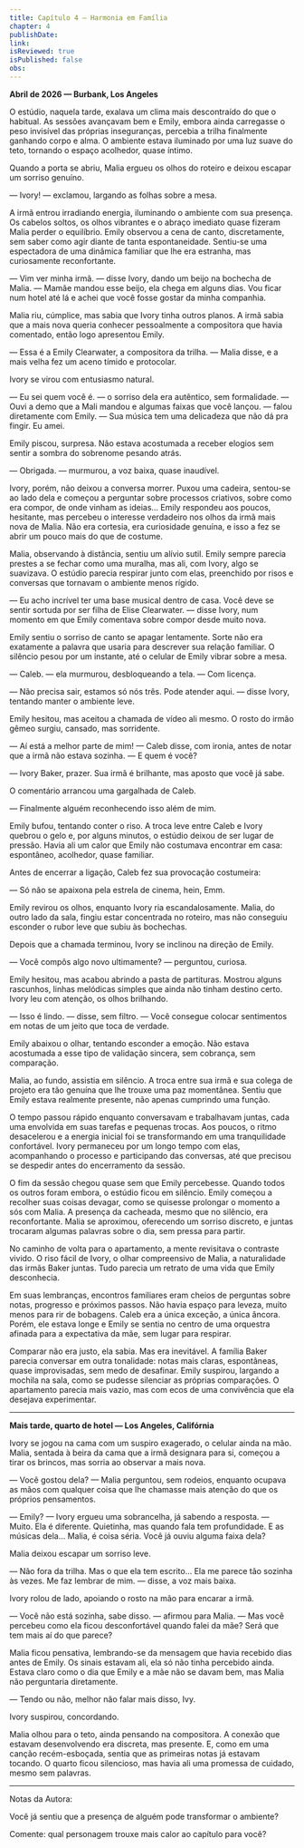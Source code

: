 ```yaml
---
title: Capítulo 4 – Harmonia em Família
chapter: 4
publishDate: 
link: 
isReviewed: true
isPublished: false
obs:
---
```


**Abril de 2026 — Burbank, Los Angeles**

O estúdio, naquela tarde, exalava um clima mais descontraído do que o habitual. As sessões avançavam bem e Emily, embora ainda carregasse o peso invisível das próprias inseguranças, percebia a trilha finalmente ganhando corpo e alma. O ambiente estava iluminado por uma luz suave do teto, tornando o espaço acolhedor, quase íntimo.

Quando a porta se abriu, Malia ergueu os olhos do roteiro e deixou escapar um sorriso genuíno.

— Ivory! — exclamou, largando as folhas sobre a mesa.

A irmã entrou irradiando energia, iluminando o ambiente com sua presença. Os cabelos soltos, os olhos vibrantes e o abraço imediato quase fizeram Malia perder o equilíbrio. Emily observou a cena de canto, discretamente, sem saber como agir diante de tanta espontaneidade. Sentiu-se uma espectadora de uma dinâmica familiar que lhe era estranha, mas curiosamente reconfortante.

— Vim ver minha irmã. — disse Ivory, dando um beijo na bochecha de Malia. — Mamãe mandou esse beijo, ela chega em alguns dias. Vou ficar num hotel até lá e achei que você fosse gostar da minha companhia.

Malia riu, cúmplice, mas sabia que Ivory tinha outros planos. A irmã sabia que a mais nova queria conhecer pessoalmente a compositora que havia comentado, então logo apresentou Emily.

— Essa é a Emily Clearwater, a compositora da trilha. — Malia disse, e a mais velha fez um aceno tímido e protocolar.

Ivory se virou com entusiasmo natural.

— Eu sei quem você é. — o sorriso dela era autêntico, sem formalidade. — Ouvi a demo que a Mali mandou e algumas faixas que você lançou. — falou diretamente com Emily. — Sua música tem uma delicadeza que não dá pra fingir. Eu amei.

Emily piscou, surpresa. Não estava acostumada a receber elogios sem sentir a sombra do sobrenome pesando atrás.

— Obrigada. — murmurou, a voz baixa, quase inaudível.

Ivory, porém, não deixou a conversa morrer. Puxou uma cadeira, sentou-se ao lado dela e começou a perguntar sobre processos criativos, sobre como era compor, de onde vinham as ideias... Emily respondeu aos poucos, hesitante, mas percebeu o interesse verdadeiro nos olhos da irmã mais nova de Malia. Não era cortesia, era curiosidade genuína, e isso a fez se abrir um pouco mais do que de costume.

Malia, observando à distância, sentiu um alívio sutil. Emily sempre parecia prestes a se fechar como uma muralha, mas ali, com Ivory, algo se suavizava. O estúdio parecia respirar junto com elas, preenchido por risos e conversas que tornavam o ambiente menos rígido.

— Eu acho incrível ter uma base musical dentro de casa. Você deve se sentir sortuda por ser filha de Elise Clearwater. — disse Ivory, num momento em que Emily comentava sobre compor desde muito nova.

Emily sentiu o sorriso de canto se apagar lentamente. Sorte não era exatamente a palavra que usaria para descrever sua relação familiar. O silêncio pesou por um instante, até o celular de Emily vibrar sobre a mesa.

— Caleb. — ela murmurou, desbloqueando a tela. — Com licença.

— Não precisa sair, estamos só nós três. Pode atender aqui. — disse Ivory, tentando manter o ambiente leve.

Emily hesitou, mas aceitou a chamada de vídeo ali mesmo. O rosto do irmão gêmeo surgiu, cansado, mas sorridente.

— Aí está a melhor parte de mim! — Caleb disse, com ironia, antes de notar que a irmã não estava sozinha. — E quem é você?

— Ivory Baker, prazer. Sua irmã é brilhante, mas aposto que você já sabe.

O comentário arrancou uma gargalhada de Caleb.

— Finalmente alguém reconhecendo isso além de mim.

Emily bufou, tentando conter o riso. A troca leve entre Caleb e Ivory quebrou o gelo e, por alguns minutos, o estúdio deixou de ser lugar de pressão. Havia ali um calor que Emily não costumava encontrar em casa: espontâneo, acolhedor, quase familiar.

Antes de encerrar a ligação, Caleb fez sua provocação costumeira:

— Só não se apaixona pela estrela de cinema, hein, Emm.

Emily revirou os olhos, enquanto Ivory ria escandalosamente. Malia, do outro lado da sala, fingiu estar concentrada no roteiro, mas não conseguiu esconder o rubor leve que subiu às bochechas.

Depois que a chamada terminou, Ivory se inclinou na direção de Emily.

— Você compôs algo novo ultimamente? — perguntou, curiosa.

Emily hesitou, mas acabou abrindo a pasta de partituras. Mostrou alguns rascunhos, linhas melódicas simples que ainda não tinham destino certo. Ivory leu com atenção, os olhos brilhando.

— Isso é lindo. — disse, sem filtro. — Você consegue colocar sentimentos em notas de um jeito que toca de verdade.

Emily abaixou o olhar, tentando esconder a emoção. Não estava acostumada a esse tipo de validação sincera, sem cobrança, sem comparação.

Malia, ao fundo, assistia em silêncio. A troca entre sua irmã e sua colega de projeto era tão genuína que lhe trouxe uma paz momentânea. Sentiu que Emily estava realmente presente, não apenas cumprindo uma função.

O tempo passou rápido enquanto conversavam e trabalhavam juntas, cada uma envolvida em suas tarefas e pequenas trocas. Aos poucos, o ritmo desacelerou e a energia inicial foi se transformando em uma tranquilidade confortável. Ivory permaneceu por um longo tempo com elas, acompanhando o processo e participando das conversas, até que precisou se despedir antes do encerramento da sessão.

O fim da sessão chegou quase sem que Emily percebesse. Quando todos os outros foram embora, o estúdio ficou em silêncio. Emily começou a recolher suas coisas devagar, como se quisesse prolongar o momento a sós com Malia. A presença da cacheada, mesmo que no silêncio, era reconfortante. Malia se aproximou, oferecendo um sorriso discreto, e juntas trocaram algumas palavras sobre o dia, sem pressa para partir.

No caminho de volta para o apartamento, a mente revisitava o contraste vivido. O riso fácil de Ivory, o olhar compreensivo de Malia, a naturalidade das irmãs Baker juntas. Tudo parecia um retrato de uma vida que Emily desconhecia.

Em suas lembranças, encontros familiares eram cheios de perguntas sobre notas, progresso e próximos passos. Não havia espaço para leveza, muito menos para rir de bobagens. Caleb era a única exceção, a única âncora. Porém, ele estava longe e Emily se sentia no centro de uma orquestra afinada para a expectativa da mãe, sem lugar para respirar.

Comparar não era justo, ela sabia. Mas era inevitável. A família Baker parecia conversar em outra tonalidade: notas mais claras, espontâneas, quase improvisadas, sem medo de desafinar. Emily suspirou, largando a mochila na sala, como se pudesse silenciar as próprias comparações. O apartamento parecia mais vazio, mas com ecos de uma convivência que ela desejava experimentar.

---

**Mais tarde, quarto de hotel — Los Angeles, Califórnia**

Ivory se jogou na cama com um suspiro exagerado, o celular ainda na mão. Malia, sentada à beira da cama que a irmã designara para si, começou a tirar os brincos, mas sorria ao observar a mais nova.

— Você gostou dela? — Malia perguntou, sem rodeios, enquanto ocupava as mãos com qualquer coisa que lhe chamasse mais atenção do que os próprios pensamentos.

— Emily? — Ivory ergueu uma sobrancelha, já sabendo a resposta. — Muito. Ela é diferente. Quietinha, mas quando fala tem profundidade. E as músicas dela... Malia, é coisa séria. Você já ouviu alguma faixa dela?

Malia deixou escapar um sorriso leve.

— Não fora da trilha. Mas o que ela tem escrito... Ela me parece tão sozinha às vezes. Me faz lembrar de mim. — disse, a voz mais baixa.

Ivory rolou de lado, apoiando o rosto na mão para encarar a irmã.

— Você não está sozinha, sabe disso. — afirmou para Malia. — Mas você percebeu como ela ficou desconfortável quando falei da mãe? Será que tem mais aí do que parece?

Malia ficou pensativa, lembrando-se da mensagem que havia recebido dias antes de Emily. Os sinais estavam ali, ela só não tinha percebido ainda. Estava claro como o dia que Emily e a mãe não se davam bem, mas Malia não perguntaria diretamente.

— Tendo ou não, melhor não falar mais disso, Ivy.

Ivory suspirou, concordando.

Malia olhou para o teto, ainda pensando na compositora. A conexão que estavam desenvolvendo era discreta, mas presente. E, como em uma canção recém-esboçada, sentia que as primeiras notas já estavam tocando. O quarto ficou silencioso, mas havia ali uma promessa de cuidado, mesmo sem palavras.

---

Notas da Autora:

Você já sentiu que a presença de alguém pode transformar o ambiente?

Comente: qual personagem trouxe mais calor ao capítulo para você?
